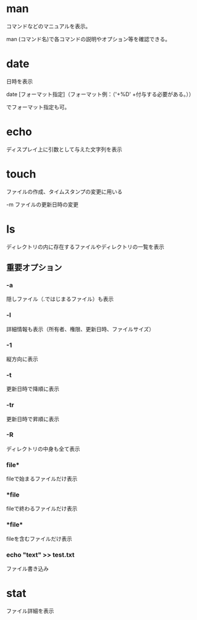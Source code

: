 # man
コマンドなどのマニュアルを表示。

man (コマンド名)で各コマンドの説明やオプション等を確認できる。

# date
日時を表示

date [フォーマット指定]（フォーマット例：（'+%D' +付与する必要がある。））

でフォーマット指定も可。

# echo
ディスプレイ上に引数として与えた文字列を表示

# touch
ファイルの作成、タイムスタンプの変更に用いる

-m ファイルの更新日時の変更

# ls
ディレクトリの内に存在するファイルやディレクトリの一覧を表示

## 重要オプション
### -a
隠しファイル（.ではじまるファイル）も表示
### -l
詳細情報も表示（所有者、権限、更新日時、ファイルサイズ）
### -1
縦方向に表示
### -t
更新日時で降順に表示
### -tr
更新日時で昇順に表示
### -R
ディレクトリの中身も全て表示
### file*
fileで始まるファイルだけ表示
### *file
fileで終わるファイルだけ表示
### \*file\*
fileを含むファイルだけ表示
### echo "text" >> test.txt
ファイル書き込み

# stat
ファイル詳細を表示

